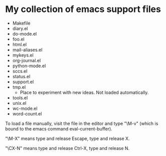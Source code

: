 # My collection of emacs support files

  * Makefile
  * diary.el
  * do-mode.el
  * foo.el
  * html.el
  * mail-aliases.el
  * mykeys.el
  * org-journal.el
  * python-mode.el
  * sccs.el
  * status.el
  * support.el
  * tmp.el
    * Place to experiment with new ideas. Not loaded automatically.
  * tools.el
  * unix.el
  * wc-mode.el
  * word-count.el

To load a file manually, visit the file in the editor and type "\M-v"
(which is bound to the emacs command eval-current-buffer).

"\M-X" means type and release Escape, type and release X.

"\CX-N" means type and release Ctrl-X, type and release N.
